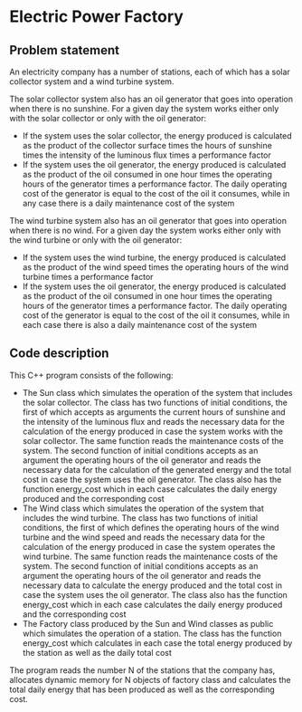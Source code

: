 # Electric Power Factory

## Problem statement
An electricity company has a number of stations, each of which has a solar collector system and a wind turbine system.

The solar collector system also has an oil generator that goes into operation when there is no sunshine. For a given day the system works either only with the solar collector or only with the oil generator:
- If the system uses the solar collector, the energy produced is calculated as the product of the collector surface times the hours of sunshine times the intensity of the luminous flux times a performance factor
- If the system uses the oil generator, the energy produced is calculated as the product of the oil consumed in one hour times the operating hours of the generator times a performance factor. The daily operating cost of the generator is equal to the cost of the oil it consumes, while in any case there is a daily maintenance cost of the system

The wind turbine system also has an oil generator that goes into operation when there is no wind. For a given day the system works either only with the wind turbine or only with the oil generator:
- If the system uses the wind turbine, the energy produced is calculated as the product of the wind speed times the operating hours of the wind turbine times a performance factor 
- If the system uses the oil generator, the energy produced is calculated as the product of the oil consumed in one hour times the operating hours of the generator times a performance factor. The daily operating cost of the generator is equal to the cost of the oil it consumes, while in each case there is also a daily maintenance cost of the system

## Code description
This C++ program consists of the following:
- The Sun class which simulates the operation of the system that includes the solar collector. The class has two functions of initial conditions, the first of which accepts as arguments the current hours of sunshine and the intensity of the luminous flux and reads the necessary data for the calculation of the energy produced in case the system works with the solar collector. The same function reads the maintenance costs of the system. The second function of initial conditions accepts as an argument the operating hours of the oil generator and reads the necessary data for the calculation of the generated energy and the total cost in case the system uses the oil generator. The class also has the function energy_cost which in each case calculates the daily energy produced and the corresponding cost
- The Wind class which simulates the operation of the system that includes the wind turbine. The class has two functions of initial conditions, the first of which defines the operating hours of the wind turbine and the wind speed and reads the necessary data for the calculation of the energy produced in case the system operates the wind turbine. The same function reads the maintenance costs of the system. The second function of initial conditions accepts as an argument the operating hours of the oil generator and reads the necessary data to calculate the energy produced and the total cost in case the system uses the oil generator. The class also has the function energy_cost which in each case calculates the daily energy produced and the corresponding cost
- The Factory class produced by the Sun and Wind classes as public which simulates the operation of a station. The class has the function energy_cost which calculates in each case the total energy produced by the station as well as the daily total cost

The program reads the number N of the stations that the company has, allocates dynamic memory for N objects of factory class and calculates the total daily energy that has been produced as well as the corresponding cost.

